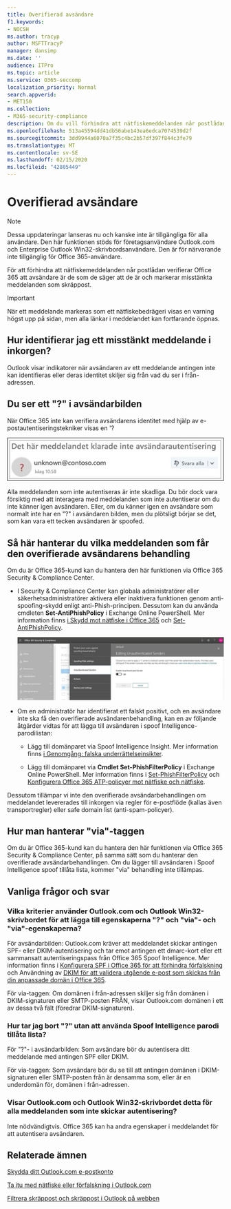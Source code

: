 ```yaml
---
title: Overifierad avsändare
f1.keywords:
- NOCSH
ms.author: tracyp
author: MSFTTracyP
manager: dansimp
ms.date: ''
audience: ITPro
ms.topic: article
ms.service: O365-seccomp
localization_priority: Normal
search.appverid:
- MET150
ms.collection:
- M365-security-compliance
description: Om du vill förhindra att nätfiskemeddelanden når postlådan kontrollerar Outlook.com och Outlook på webben att avsändaren är den de säger att de är och markerar misstänkta meddelanden som skräppost.
ms.openlocfilehash: 513a45594dd41db56abe143ea6edca7074539d2f
ms.sourcegitcommit: 3dd9944a6070a7f35c4bc2b57df397f844c3fe79
ms.translationtype: MT
ms.contentlocale: sv-SE
ms.lasthandoff: 02/15/2020
ms.locfileid: "42805449"
---
```

# <a name="unverified-sender"></a>Overifierad avsändare

> [!NOTE]
> Dessa uppdateringar lanseras nu och kanske inte är tillgängliga för alla användare. Den här funktionen stöds för företagsanvändare Outlook.com och Enterprise Outlook Win32-skrivbordsanvändare. Den är för närvarande inte tillgänglig för Office 365-användare.

För att förhindra att nätfiskemeddelanden når postlådan verifierar Office 365 att avsändare är de som de säger att de är och markerar misstänkta meddelanden som skräppost.

> [!IMPORTANT]
> När ett meddelande markeras som ett nätfiskebedrägeri visas en varning högst upp på sidan, men alla länkar i meddelandet kan fortfarande öppnas.

## <a name="how-can-i-identify-a-suspicious-message-in-my-inbox"></a>Hur identifierar jag ett misstänkt meddelande i inkorgen?

Outlook visar indikatorer när avsändaren av ett meddelande antingen inte kan identifieras eller deras identitet skiljer sig från vad du ser i från-adressen.

## <a name="you-see-a--in-the-sender-image"></a>Du ser ett "?" i avsändarbilden

När Office 365 inte kan verifiera avsändarens identitet med hjälp av e-postautentiseringstekniker visas en '?

![Meddelandet skickade inte verifiering](../../media/message-did-not-pass-verification.jpg)

Alla meddelanden som inte autentiseras är inte skadliga. Du bör dock vara försiktig med att interagera med meddelanden som inte autentiserar om du inte känner igen avsändaren. Eller, om du känner igen en avsändare som normalt inte har en "?" i avsändaren bilden, men du plötsligt börjar se det, som kan vara ett tecken avsändaren är spoofed.

## <a name="how-to-manage-which-messages-receive-the-unverified-sender-treatment"></a>Så här hanterar du vilka meddelanden som får den overifierade avsändarens behandling 

Om du är Office 365-kund kan du hantera den här funktionen via Office 365 Security & Compliance Center.

- I Security & Compliance Center kan globala administratörer eller säkerhetsadministratörer aktivera eller inaktivera funktionen genom anti-spoofing-skydd enligt anti-Phish-principen. Dessutom kan du använda cmdleten **Set-AntiPhishPolicy** i Exchange Online PowerShell. Mer information finns [i Skydd mot nätfiske i Office 365](anti-phishing-protection.md) och [Set-AntiPhishPolicy](https://docs.microsoft.com/powershell/module/exchange/advanced-threat-protection/set-antiphishpolicy).

    ![Redigera oautentiserade avsändare i det grafiska gränssnittet.](../../media/unverified-sender-article-editing-unauthenticated-senders.jpg)

- Om en administratör har identifierat ett falskt positivt, och en avsändare inte ska få den overifierade avsändarenbehandling, kan en av följande åtgärder vidtas för att lägga till avsändaren i spoof Intelligence-parodilistan:

  - Lägg till domänparet via Spoof Intelligence Insight. Mer information finns [i Genomgång: falska underrättelseinsikter](walkthrough-spoof-intelligence-insight.md).

  - Lägg till domänparet via **Cmdlet Set-PhishFilterPolicy** i Exchange Online PowerShell. Mer information finns i [Set-PhishFilterPolicy](https://docs.microsoft.com/powershell/module/exchange/advanced-threat-protection/set-phishfilterpolicy) och [Konfigurera Office 365 ATP-policyer mot nätfiske och nätfiske](set-up-anti-phishing-policies.md).

Dessutom tillämpar vi inte den overifierade avsändarbehandlingen om meddelandet levererades till inkorgen via regler för e-postflöde (kallas även transportregler) eller safe domain list (anti-spam-policyer).

## <a name="how-to-manage-the-via-tag"></a>Hur man hanterar "via"-taggen 

Om du är Office 365-kund kan du hantera den här funktionen via Office 365 Security & Compliance Center, på samma sätt som du hanterar den overifierade avsändarbehandlingen. Om du lägger till avsändaren i Spoof Intelligence spoof tillåta lista, kommer "via" behandling inte tillämpas.

## <a name="frequently-asked-questions"></a>Vanliga frågor och svar

### <a name="what-criteria-does-outlookcom-and-outlook-win32-desktop-use-to-add-the--and-the-via-properties"></a>Vilka kriterier använder Outlook.com och Outlook Win32-skrivbordet för att lägga till egenskaperna "?" och "via"- och "via"-egenskaperna?

För avsändarbilden: Outlook.com kräver att meddelandet skickar antingen SPF- eller DKIM-autentisering och tar emot antingen ett dmarc-kort eller ett sammansatt autentiseringspass från Office 365 Spoof Intelligence. Mer information finns i [Konfigurera SPF i Office 365 för att förhindra förfalskning](set-up-spf-in-office-365-to-help-prevent-spoofing.md) och Användning av [DKIM för att validera utgående e-post som skickas från din anpassade domän i Office 365](use-dkim-to-validate-outbound-email.md).

För via-taggen: Om domänen i från-adressen skiljer sig från domänen i DKIM-signaturen eller SMTP-posten FRÅN, visar Outlook.com domänen i ett av dessa två fält (föredrar DKIM-signaturen).

### <a name="how-do-i-remove-the--without-utilizing-the-spoof-intelligence-spoof-allow-list"></a>Hur tar jag bort "?" utan att använda Spoof Intelligence parodi tillåta lista?

För "?"- i avsändarbilden: Som avsändare bör du autentisera ditt meddelande med antingen SPF eller DKIM.

För via-taggen: Som avsändare bör du se till att antingen domänen i DKIM-signaturen eller SMTP-posten från är densamma som, eller är en underdomän för, domänen i från-adressen.

### <a name="do-outlookcom-and-outlook-win32-desktop-show-this-for-every-message-that-doesnt-pass-authentication"></a>Visar Outlook.com och Outlook Win32-skrivbordet detta för alla meddelanden som inte skickar autentisering?

Inte nödvändigtvis. Office 365 kan ha andra egenskaper i meddelandet för att autentisera avsändaren.

## <a name="related-topics"></a>Relaterade ämnen

[Skydda ditt Outlook.com e-postkonto](https://support.office.com/article/a4f20fc5-4307-4ece-8231-6d4d4bd8a9ba)

[Ta itu med nätfiske eller förfalskning i Outlook.com](https://support.office.com/article/0d882ea5-eedc-4bed-aebc-079ffa1105a3)

[Filtrera skräppost och skräppost i Outlook på webben](https://support.office.com/article/db786e79-54e2-40cc-904f-d89d57b7f41d)
